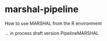 # marshal-pipeline
How to use MARSHAL from the R environment

... in process
draft version PipelineMARSHAL
